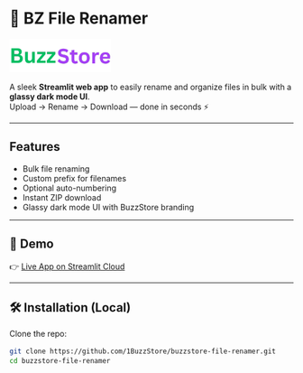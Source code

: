 # 📂 BZ File Renamer

![BuzzStore Logo](buzzstore_logo.png)

A sleek **Streamlit web app** to easily rename and organize files in bulk with a **glassy dark mode UI**.  
Upload → Rename → Download — done in seconds ⚡

---

##  Features
- Bulk file renaming
- Custom prefix for filenames
- Optional auto-numbering
- Instant ZIP download
- Glassy dark mode UI with BuzzStore branding

---

## 🚀 Demo
👉 [Live App on Streamlit Cloud](https://tools-buzzstore-space.streamlit.app)  

---

## 🛠️ Installation (Local)

Clone the repo:

```bash
git clone https://github.com/1BuzzStore/buzzstore-file-renamer.git
cd buzzstore-file-renamer
